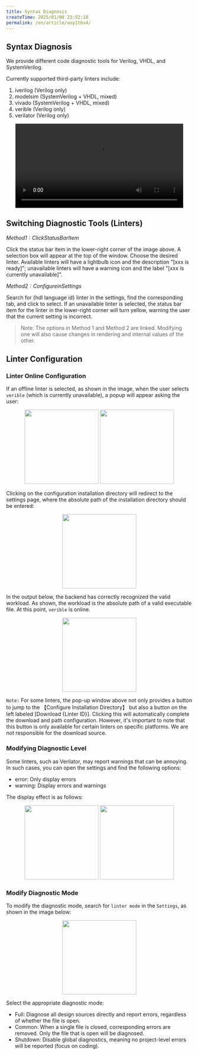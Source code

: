 ```yaml
---
title: Syntax Diagnosis
createTime: 2025/01/08 23:52:18
permalink: /en/article/aoy1t6x4/
---
```


## Syntax Diagnosis

We provide different code diagnostic tools for Verilog, VHDL, and SystemVerilog.

Currently supported third-party linters include:

1. iverilog (Verilog only)
2. modelsim (SystemVerilog + VHDL, mixed)
3. vivado (SystemVerilog + VHDL, mixed)
4. verible (Verilog only)
5. verilator (Verilog only)

<!-- TODO: linter.run -->
<center>
<video width="90%" controls>  
  <source src="/videos/linter.run.mp4" type="video/mp4">  
  您的浏览器不支持视频标签。  
</video>
</center>

## Switching Diagnostic Tools (Linters)

*$Method 1: Click Status Bar Item$*

Click the status bar item in the lower-right corner of the image above. A selection box will appear at the top of the window. Choose the desired linter. Available linters will have a lightbulb icon and the description "[xxx is ready]"; unavailable linters will have a warning icon and the label "[xxx is currently unavailable]".

*$Method 2: Configure in Settings$*

Search for {hdl language id} linter in the settings, find the corresponding tab, and click to select. If an unavailable linter is selected, the status bar item for the linter in the lower-right corner will turn yellow, warning the user that the current setting is incorrect.

> Note: The options in Method 1 and Method 2 are linked. Modifying one will also cause changes in rendering and internal values of the other.


## Linter Configuration
###  Linter Online Configuration
If an offline linter is selected, as shown in the image, when the user selects `verible` (which is currently unavailable), a popup will appear asking the user:

<!-- TODO: linter-win + linter-loss -->
<center class="half">
    <img src="linter-win" width="200"/>
    <img src="linter-loss" width="200"/>
</center>

Clicking on the configuration installation directory will redirect to the settings page, where the absolute path of the installation directory should be entered:

<!-- TODO: linter-path -->
<center class="half">
    <img src="linter-path" width="200"/>
</center>


In the output below, the backend has correctly recognized the valid workload. As shown, the workload is the absolute path of a valid executable file. At this point, `verible` is online.

<!-- TODO: linter-setting-success -->
<center class="half">
    <img src="linter-setting-success" width="200"/>
</center>

`Note:` For some linters, the pop-up window above not only provides a button to jump to the 【Configure Installation Directory】 but also a button on the left labeled [Download {Linter ID}]. Clicking this will automatically complete the download and path configuration. However, it's important to note that this button is only available for certain linters on specific platforms. We are not responsible for the download source.

### Modifying Diagnostic Level
Some linters, such as Verilator, may report warnings that can be annoying. In such cases, you can open the settings and find the following options:

- error: Only display errors
- warning: Display errors and warnings

The display effect is as follows:

<!-- TODO: linter-error/warning-mode -->
<center class="half">
    <img src="linter-error-mode" width="200"/>
    <img src="linter-warning-mode" width="200"/>
</center>

### Modify Diagnostic Mode
To modify the diagnostic mode, search for `linter mode` in the `Settings`, as shown in the image below:

<!-- TODO: linter-mode -->
<center class="half">
    <img src="linter-mode" width="200"/>
</center>

Select the appropriate diagnostic mode:

- Full: Diagnose all design sources directly and report errors, regardless of whether the file is open.
- Common: When a single file is closed, corresponding errors are removed. Only the file that is open will be diagnosed.
- Shutdown: Disable global diagnostics, meaning no project-level errors will be reported (focus on coding).